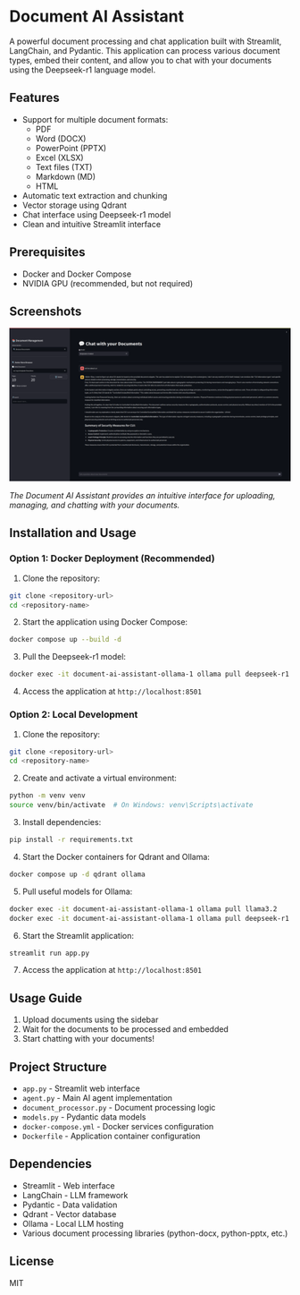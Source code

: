 # Document AI Assistant

A powerful document processing and chat application built with Streamlit, LangChain, and Pydantic. This application can process various document types, embed their content, and allow you to chat with your documents using the Deepseek-r1 language model.

## Features

- Support for multiple document formats:
  - PDF
  - Word (DOCX)
  - PowerPoint (PPTX)
  - Excel (XLSX)
  - Text files (TXT)
  - Markdown (MD)
  - HTML
- Automatic text extraction and chunking
- Vector storage using Qdrant
- Chat interface using Deepseek-r1 model
- Clean and intuitive Streamlit interface

## Prerequisites

- Docker and Docker Compose
- NVIDIA GPU (recommended, but not required)

## Screenshots

![Document AI Assistant Interface](docs/images/Screenshot%20from%202025-01-30%2011-19-22.png)

*The Document AI Assistant provides an intuitive interface for uploading, managing, and chatting with your documents.*

## Installation and Usage

### Option 1: Docker Deployment (Recommended)

1. Clone the repository:
```bash
git clone <repository-url>
cd <repository-name>
```

2. Start the application using Docker Compose:
```bash
docker compose up --build -d
```

3. Pull the Deepseek-r1 model:
```bash
docker exec -it document-ai-assistant-ollama-1 ollama pull deepseek-r1
```

4. Access the application at `http://localhost:8501`

### Option 2: Local Development

1. Clone the repository:
```bash
git clone <repository-url>
cd <repository-name>
```

2. Create and activate a virtual environment:
```bash
python -m venv venv
source venv/bin/activate  # On Windows: venv\Scripts\activate
```

3. Install dependencies:
```bash
pip install -r requirements.txt
```

4. Start the Docker containers for Qdrant and Ollama:
```bash
docker compose up -d qdrant ollama
```

5. Pull useful models for Ollama:
```bash
docker exec -it document-ai-assistant-ollama-1 ollama pull llama3.2
docker exec -it document-ai-assistant-ollama-1 ollama pull deepseek-r1
```

6. Start the Streamlit application:
```bash
streamlit run app.py
```

7. Access the application at `http://localhost:8501`

## Usage Guide

1. Upload documents using the sidebar
2. Wait for the documents to be processed and embedded
3. Start chatting with your documents!

## Project Structure

- `app.py` - Streamlit web interface
- `agent.py` - Main AI agent implementation
- `document_processor.py` - Document processing logic
- `models.py` - Pydantic data models
- `docker-compose.yml` - Docker services configuration
- `Dockerfile` - Application container configuration

## Dependencies

- Streamlit - Web interface
- LangChain - LLM framework
- Pydantic - Data validation
- Qdrant - Vector database
- Ollama - Local LLM hosting
- Various document processing libraries (python-docx, python-pptx, etc.)

## License

MIT

